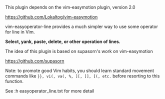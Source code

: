 This plugin depends on the vim-easymotion plugin, version 2.0

https://github.com/Lokaltog/vim-easymotion

vim-easyoperator-line provides a much simpler way to use some operator for
line in Vim.

**Select, yank, paste, delete, or other operation of lines.**

The idea of this plugin is based on supasorn's work on vim-easymotion

https://github.com/supasorn

Note: to promote good Vim habits, you should learn standard movement
commands like `}}, vi(, va(, %, ][, ]], [(, etc.` before resorting to
this function.

See :h easyoperator_line.txt for more detail
